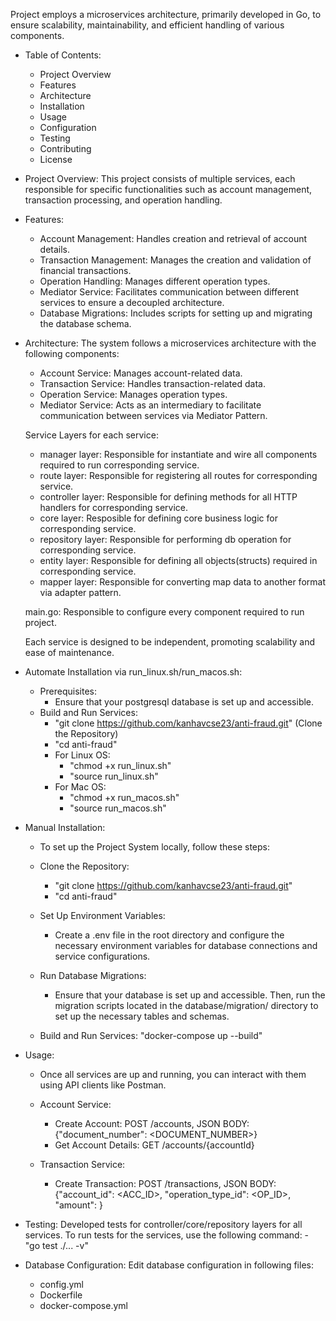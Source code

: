 Project employs a microservices architecture, primarily developed in Go, to ensure scalability, maintainability, and efficient handling of various components.

- Table of Contents:
    - Project Overview
    - Features
    - Architecture
    - Installation
    - Usage
    - Configuration
    - Testing
    - Contributing
    - License


- Project Overview:
    This project consists of multiple services, each responsible for specific functionalities such as account management, transaction processing, and operation handling.

- Features:
    - Account Management: Handles creation and retrieval of account details.
    - Transaction Management: Manages the creation and validation of financial transactions.
    - Operation Handling: Manages different operation types.
    - Mediator Service: Facilitates communication between different services to ensure a decoupled architecture.
    - Database Migrations: Includes scripts for setting up and migrating the database schema.

- Architecture:
    The system follows a microservices architecture with the following components:

    - Account Service: Manages account-related data.
    - Transaction Service: Handles transaction-related data.
    - Operation Service: Manages operation types.
    - Mediator Service: Acts as an intermediary to facilitate communication between services via Mediator Pattern.

    Service Layers for each service:    
    - manager layer: Responsible for instantiate and wire all components required to run corresponding service.
    - route layer: Responsible for registering all routes for corresponding service.
    - controller layer: Responsible for defining methods for all HTTP handlers for corresponding service.
    - core layer: Resposible for defining core business logic for corresponding service.
    - repository layer: Responsible for performing db operation for corresponding service.
    - entity layer: Responsible for defining all objects(structs) required in corresponding service.
    - mapper layer: Responsible for converting map data to another format via adapter pattern.

    main.go: Responsible to configure every component required to run project.

    Each service is designed to be independent, promoting scalability and ease of maintenance.


- Automate Installation via run_linux.sh/run_macos.sh:
    - Prerequisites:
        - Ensure that your postgresql database is set up and accessible.
    - Build and Run Services:
        - "git clone https://github.com/kanhavcse23/anti-fraud.git" (Clone the Repository)
        - "cd anti-fraud"
        - For Linux OS:
            - "chmod +x run_linux.sh"
            - "source run_linux.sh"
        - For Mac OS:
            - "chmod +x run_macos.sh"
            - "source run_macos.sh"

- Manual Installation:
    - To set up the Project System locally, follow these steps:

    - Clone the Repository:
        - "git clone https://github.com/kanhavcse23/anti-fraud.git"
        - "cd anti-fraud"

    - Set Up Environment Variables:
        - Create a .env file in the root directory and configure the necessary environment variables for database connections and service configurations.

    - Run Database Migrations:
        - Ensure that your database is set up and accessible. Then, run the migration scripts located in the database/migration/ directory to set up the necessary tables and schemas.

    - Build and Run Services:
        "docker-compose up --build"

- Usage:
    - Once all services are up and running, you can interact with them using API clients like Postman.

    - Account Service:
        - Create Account: POST /accounts, JSON BODY: {"document_number": <DOCUMENT_NUMBER>}
        - Get Account Details: GET /accounts/{accountId}

    - Transaction Service:
        - Create Transaction: POST /transactions, JSON BODY: {"account_id": <ACC_ID>, "operation_type_id": <OP_ID>, "amount": <AMOUNT>}

- Testing:
    Developed tests for controller/core/repository layers for all services.
    To run tests for the services, use the following command:
        - "go test ./... -v"

- Database Configuration:
    Edit database configuration in following files:
    - config.yml
    - Dockerfile
    - docker-compose.yml
